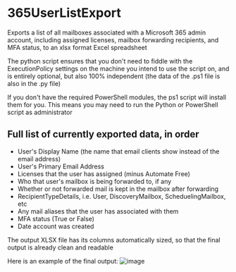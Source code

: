 # 365UserListExport
Exports a list of all mailboxes associated with a Microsoft 365 admin account, including assigned licenses, mailbox forwarding recipients, and MFA status, to an xlsx format Excel spreadsheet

The python script ensures that you don't need to fiddle with the ExecutionPolicy settings on the machine you intend to use the script on, and is entirely optional, but also 100% independent (the data of the .ps1 file is also in the .py file)

If you don't have the required PowerShell modules, the ps1 script will install them for you. This means you may need to run the Python or PowerShell script as administrator

## Full list of currently exported data, in order
- User's Display Name (the name that email clients show instead of the email address)
- User's Primary Email Address
- Licenses that the user has assigned (minus Automate Free)
- Who that user's mailbox is being forwarded to, if any
- Whether or not forwarded mail is kept in the mailbox after forwarding
- RecipientTypeDetails, i.e. User, DiscoveryMailbox, ScheduelingMailbox, etc
- Any mail aliases that the user has associated with them
- MFA status (True or False)
- Date account was created

The output XLSX file has its columns automatically sized, so that the final output is already clean and readable

Here is an example of the final output:
![image](https://github.com/legoj15/365UserListExport/assets/7399802/aa72498b-25ba-40f0-b422-11a13fde35ee)
